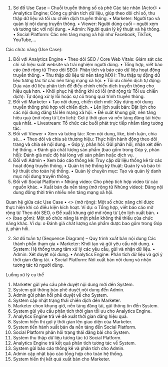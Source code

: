 1. Sơ đồ Use Case – Chuỗi truyền thông số cà phê
Các tác nhân  (Actor):
•	Analytics Engine: Công cụ phân tích dữ liệu, giúp theo dõi chỉ số, thu thập dữ liệu và tối ưu chiến dịch truyền thông.
•	Marketer: Người tạo và quản lý nội dung truyền thông.
•	Viewer: Người dùng cuối – người xem và tương tác với nội dung.
•	Admin: Người quản lý kỹ thuật và hệ thống.
•	Social Platform: Các nền tảng mạng xã hội như Facebook, TikTok, YouTube,...

Các chức năng (Use Case):
1. Đối với Analytics Engine
•	Theo dõi SEO / Core Web Vitals: Giám sát các chỉ số hiệu suất website và trải nghiệm người dùng.
•	Tổng hợp, viết báo cáo (mở rộng từ Theo dõi SEO): Phân tích và báo cáo dữ liệu hoạt động truyền thông.
•	Thu thập dữ liệu từ nền tảng MXH: Thu thập tự động dữ liệu tương tác từ các nền tảng mạng xã hội.
•	Tối ưu chiến dịch tự động: Dựa vào dữ liệu phân tích để điều chỉnh chiến dịch truyền thông cho hiệu quả hơn.
•	Khôi phục hệ thống khi có lỗi (mở rộng từ Tối ưu chiến dịch): Tự động xử lý lỗi hoặc sự cố trong quá trình truyền thông.
2. Đối với Marketer
•	Tạo nội dung, chiến dịch mới: Xây dựng nội dung truyền thông phù hợp với chiến dịch.
•	Lên lịch xuất bản: Đặt lịch cho các nội dung đăng tải lên mạng xã hội.
•	Đề xuất khung giờ, nền tảng hiệu quả (mở rộng từ Lên lịch): Gợi ý thời gian và nền tảng đăng tải hiệu quả nhất.
•	Livestream: Tổ chức các buổi phát trực tiếp nhằm tăng tương tác.
3. Đối với Viewer
•	Xem và tương tác: Xem nội dung, like, bình luận, chia sẻ...
•	Theo dõi và chia sẻ thương hiệu: Thực hiện hành động theo dõi trang và chia sẻ nội dung.
•	Góp ý, phản hồi: Gửi phản hồi, nhận xét đến hệ thống.
•	Đánh giá chất lượng sản phẩm (bao gồm trong Góp ý, phản hồi): Đánh giá mức độ hài lòng với sản phẩm hoặc dịch vụ.
4. Đối với Admin
•	Xem báo cáo thống kê: Truy cập dữ liệu thống kê từ các hoạt động truyền thông.
•	Quản trị hệ thống kỹ thuật: Quản lý và bảo trì kỹ thuật cho toàn hệ thống.
•	Quản lý chuyên mục: Tạo và quản lý danh mục nội dung truyền thông.
5. Đối với Social Platform
•	Nhúng video: Cho phép tích hợp video từ các nguồn khác.
•	Xuất bản đa nền tảng (mở rộng từ Nhúng video): Đăng nội dung đồng thời trên nhiều nền tảng mạng xã hội.

Quan hệ giữa các Use Case
•	<> (mở rộng): Một số chức năng chỉ được thực hiện khi có điều kiện kích hoạt. Ví dụ:
o	Tổng hợp, viết báo cáo mở rộng từ Theo dõi SEO.
o	Đề xuất khung giờ mở rộng từ Lên lịch xuất bản.
•	<> (bao gồm): Một số chức năng là một phần không thể thiếu của chức năng khác. Ví dụ:
o	Đánh giá chất lượng sản phẩm được bao gồm trong Góp ý, phản hồi.

2. Sơ đồ tuần tự (Sequence Diagram) – Quy trình xuất bản nội dung
Các thành phần tham gia
•	Marketer: Khởi tạo và gửi yêu cầu nội dung.
•	System: Hệ thống trung tâm xử lý các yêu cầu, gửi và nhận dữ liệu.
•	Admin: Xét duyệt nội dung.
•	Analytics Engine: Phân tích dữ liệu và gợi ý thời gian đăng tải.
•	Social Platform: Nơi xuất bản nội dung và nhận tương tác từ người dùng.

Luồng xử lý cụ thể
1.	Marketer gửi yêu cầu phê duyệt nội dung mới đến System.
2.	System gửi thông báo phê duyệt nội dung đến Admin.
3.	Admin gửi phản hồi phê duyệt về cho System.
4.	System cập nhật trạng thái chiến dịch đến Marketer.
5.	Marketer chọn khung giờ, nền tảng đăng tải, gửi thông tin đến System.
6.	System gửi yêu cầu phân tích thời gian tối ưu cho Analytics Engine.
7.	Analytics Engine trả về đề xuất thời gian đăng hiệu quả.
8.	System hiển thị gợi ý thời gian lên giao diện của Marketer.
9.	System tiến hành xuất bản đa nền tảng đến Social Platform.
10.	Social Platform phản hồi trạng thái đăng bài cho System.
11.	System thu thập dữ liệu tương tác từ Social Platform.
12.	Analytics Engine trả kết quả phân tích tương tác về System.
13.	System gửi báo cáo thống kê và phân tích cho Admin.
14.	Admin cập nhật báo cáo tổng hợp cho toàn hệ thống.
15.	System hiển thị kết quả xuất bản cho Marketer.

